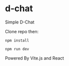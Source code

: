 # d-chat
Simple D-Chat

Clone repo then:

```shell script
npm install
```

```shell script
npm run dev
```

Powered By Vite.js and React

